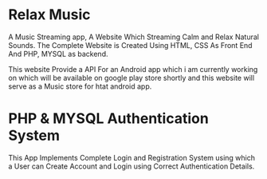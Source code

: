 # Relax Music
A Music Streaming app, A Website Which Streaming Calm and Relax Natural Sounds. The Complete Website is Created Using HTML, CSS As Front End And PHP, MYSQL as backend. 

This website Provide a API For an Android app which i am currently working on which will be available on google play store shortly and this website will serve as a Music store for htat android app. 

# PHP & MYSQL Authentication System
This App Implements Complete Login and Registration System using which a User can Create Account and Login using Correct Authentication Details.
